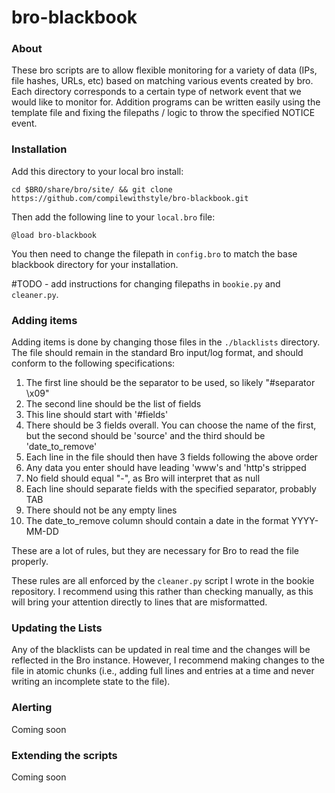 # bro-blackbook

### About

These bro scripts are to allow flexible monitoring for a variety of data (IPs, file hashes, URLs, etc)
based on matching various events created by bro. Each directory corresponds to a certain type of
network event that we would like to monitor for. Addition programs can be written easily using the
template file and fixing the filepaths / logic to throw the specified NOTICE event.

### Installation

Add this directory to your local bro install:

	cd $BRO/share/bro/site/ && git clone https://github.com/compilewithstyle/bro-blackbook.git

Then add the following line to your `local.bro` file:

	@load bro-blackbook

You then need to change the filepath in `config.bro` to match the base blackbook directory
for your installation.

#TODO - add instructions for changing filepaths in `bookie.py` and `cleaner.py`.

### Adding items

Adding items is done by changing those files in the `./blacklists` directory. The file should remain
in the standard Bro input/log format, and should conform to the following specifications:

1. The first line should be the separator to be used, so likely "#separator \x09"
2. The second line should be the list of fields
  1. This line should start with '#fields'
  2. There should be 3 fields overall. You can choose the name of the first, but the second should
     be 'source' and the third should be 'date_to_remove'
3. Each line in the file should then have 3 fields following the above order
4. Any data you enter should have leading 'www's and 'http's stripped
5. No field should equal "-", as Bro will interpret that as null
6. Each line should separate fields with the specified separator, probably TAB
7. There should not be any empty lines
8. The date_to_remove column should contain a date in the format YYYY-MM-DD

These are a lot of rules, but they are necessary for Bro to read the file properly.

These rules are all enforced by the `cleaner.py` script I wrote in the bookie repository. I recommend
using this rather than checking manually, as this will bring your attention directly to lines that
are misformatted.

### Updating the Lists

Any of the blacklists can be updated in real time and the changes will be reflected in the Bro
instance. However, I recommend making changes to the file in atomic chunks (i.e., adding full
lines and entries at a time and never writing an incomplete state to the file).

### Alerting

Coming soon

### Extending the scripts

Coming soon